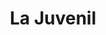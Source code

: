 ---
title: "La Juvenil"
url: /ciudad-autonoma-de-buenos-aires/la-juvenil-avenida-federico-lacroze/
shop: Pasta
---